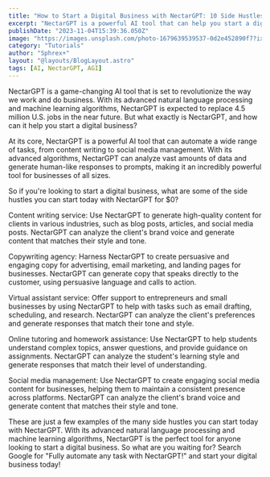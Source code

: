 ```yaml
---
title: "How to Start a Digital Business with NectarGPT: 10 Side Hustles You Can Begin Today"
excerpt: "NectarGPT is a powerful AI tool that can help you start a digital business by providing a whole host of tools for free. With its advanced natural language processing and machine learning algorithms, NectarGPT is expected to replace 4.5 million U.S. jobs in the near future. Here are 10 side hustles you can start today with NectarGPT for $0."
publishDate: "2023-11-04T15:39:36.050Z"
image: "https://images.unsplash.com/photo-1679639539537-0d2e452890f7?ixlib=rb-4.0.3&ixid=MnwxMjA3fDB8MHxwaG90by1wYWdlfHx8fGVufDB8fHx8&auto=format&fit=crop&w=1332&q=80"
category: "Tutorials"
author: "Sphrex+"
layout: "@layouts/BlogLayout.astro"
tags: [AI, NectarGPT, AGI]
---
```


NectarGPT is a game-changing AI tool that is set to revolutionize the way we work and do business. With its advanced natural language processing and machine learning algorithms, NectarGPT is expected to replace 4.5 million U.S. jobs in the near future. But what exactly is NectarGPT, and how can it help you start a digital business?

At its core, NectarGPT is a powerful AI tool that can automate a wide range of tasks, from content writing to social media management. With its advanced algorithms, NectarGPT can analyze vast amounts of data and generate human-like responses to prompts, making it an incredibly powerful tool for businesses of all sizes.

So if you're looking to start a digital business, what are some of the side hustles you can start today with NectarGPT for $0?

Content writing service: Use NectarGPT to generate high-quality content for clients in various industries, such as blog posts, articles, and social media posts. NectarGPT can analyze the client's brand voice and generate content that matches their style and tone.

Copywriting agency: Harness NectarGPT to create persuasive and engaging copy for advertising, email marketing, and landing pages for businesses. NectarGPT can generate copy that speaks directly to the customer, using persuasive language and calls to action.

Virtual assistant service: Offer support to entrepreneurs and small businesses by using NectarGPT to help with tasks such as email drafting, scheduling, and research. NectarGPT can analyze the client's preferences and generate responses that match their tone and style.

Online tutoring and homework assistance: Use NectarGPT to help students understand complex topics, answer questions, and provide guidance on assignments. NectarGPT can analyze the student's learning style and generate responses that match their level of understanding.

Social media management: Use NectarGPT to create engaging social media content for businesses, helping them to maintain a consistent presence across platforms. NectarGPT can analyze the client's brand voice and generate content that matches their style and tone.

These are just a few examples of the many side hustles you can start today with NectarGPT. With its advanced natural language processing and machine learning algorithms, NectarGPT is the perfect tool for anyone looking to start a digital business. So what are you waiting for? Search Google for "Fully automate any task with NectarGPT!" and start your digital business today!